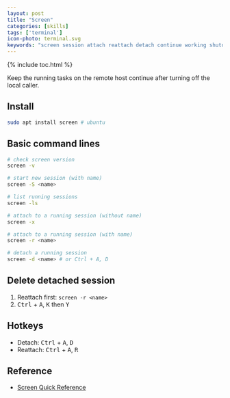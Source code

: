 ```yaml
---
layout: post
title: "Screen"
categories: [skills]
tags: ['terminal']
icon-photo: terminal.svg
keywords: "screen session attach reattach detach continue working shutdown computer cheatsheet quick reference cheat sheet remote host interrupt suddenly stop GNU screen terminal multiplexer virtual terminal"
---
```


{% include toc.html %}

Keep the running tasks on the remote host continue after turning off the local caller.

## Install

~~~ bash
sudo apt install screen # ubuntu
~~~

## Basic command lines

~~~ bash
# check screen version
screen -v

# start new session (with name)
screen -S <name>

# list running sessions
screen -ls

# attach to a running session (without name)
screen -x

# attach to a running session (with name)
screen -r <name>

# detach a running session
screen -d <name> # or Ctrl + A, D
~~~

## Delete detached session

1. Reattach first: `screen -r <name>`
2. <kbd>Ctrl</kbd> + <kbd>A</kbd>, <kbd>K</kbd> then <kbd>Y</kbd>

## Hotkeys

- Detach: <kbd>Ctrl</kbd> + <kbd>A</kbd>, <kbd>D</kbd>
- Reattach: <kbd>Ctrl</kbd> + <kbd>A</kbd>, <kbd>R</kbd>

## Reference

- [Screen Quick Reference](https://gist.github.com/jctosta/af918e1618682638aa82)

